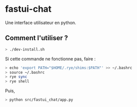 # fastui-chat

Une interface utilisateur en python. 

## Comment l'utiliser ?

```bash
> ./dev-install.sh
```

Si cette commande ne fonctionne pas, faire :
```bash
> echo 'export PATH="$HOME/.rye/shims:$PATH"' >> ~/.bashrc
> source ~/.bashrc 
> rye sync
> rye shell
```

Puis,
```bash
> python src/fastui_chat/app.py
```
